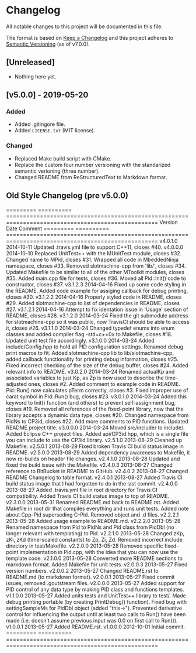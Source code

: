 # Changelog
All notable changes to this project will be documented in this file.

The format is based on [Keep a Changelog](http://keepachangelog.com/en/1.0.0/)
and this project adheres to [Semantic Versioning](http://semver.org/spec/v2.0.0.html) (as of v7.0.0).

## [Unreleased]

- Nothing here yet.

## [v5.0.0] - 2019-05-20

### Added

- Added .gitingore file.
- Added `LICENSE.txt` (MIT license).

### Changed

- Replaced Make build script with CMake.
- Replace the custom four number versioning with the standarized semantic verioning (three number).
- Changed README from ReStructuredText to Markdown format.

## Old Style Changelog (pre v5.0.0)

========= ========== ===================================================================================================
Version   Date       Comment
========= ========== ===================================================================================================
v4.0.1.0  2014-10-11 Updated .travis.yml file to support C++11, closes #40.
v4.0.0.0  2014-10-10 Replaced UnitTest++ with the MUnitTest module, closes #32. Changed name to MPid, closes #31. Wrapped all code in MbeddedNinja namespace, closes #33. Removed slotmachine-cpp from 'lib/', closes #34. Updated Makefile to be similar to all of the other MToolkit modules, closes #35. Added main.cpp file for tests, closes #36. Moved all Pid::Init() code to constructor, closes #37.
v3.1.2.3  2014-04-16 Fixed up some code styling in the README. Added code example for assiging callback for debug printing, closes #30.
v3.1.2.2  2014-04-16 Properly styled code in README, closes #29. Added slotmachine-cpp to list of dependencies in README, closes #27.
v3.1.2.1  2014-04-16 Attempt to fix identation issue in 'Usage' section of README, closes #28.
v3.1.2.0  2014-03-24 Fixed the git submodule address for slotmachine-cpp so it was public, now TravisCI should be able to access it, closes #26. 
v3.1.1.0  2014-03-24 Changed typedef enums into enum classes and added compiler flag -std=c++0x to Makefile, closes #18. Updated unit test file accordingly.
v3.1.0.0  2014-03-24 Added include/Config.hpp to hold all PID configuration settings. Renamed debug print macros to fit. Added slotmachine-cpp lib to lib/slotmachine-cpp, added callback functionality for printing debug information, closes #25. Fixed incorrect checking of the size of the debug buffer, closes #24. Added relevant info to README.
v3.0.2.0  2014-03-24 Renamed actualKp and associated variables to just Kp, as Zp is now used to describe the time-adjusted ones, closes #2. Added comment to example code in README. Pid::Run() now calculates pTerm correctly, closes #3. Fixed improper use of carat symbol in Pid::Run() bug, closes #23.
v3.0.1.0  2014-03-24 Added this keyword to Init() function (and others) to prevent self-assignment bug, closes #19. Removed all references of the fixed-point library, now that the library accepts a dynamic data type, closes #20. Changed namespace from PidNs to CP3id, closes #22. Add more comments to PID functions. Updated README project title.
v3.0.0.0  2014-03-24 Moved src/include/ to include/. Added Eclipse C++ project files. Added api/CP3id.hpp, which is a single file you can include to use the CP3id library.
v2.5.1.0  2013-08-29 Cleaned up Makefile.
v2.5.0.1  2013-08-29 Fixed broken Travis CI build status image in README.
v2.5.0.0  2013-08-29 Added dependency awareness to Makefile, it now re-builds on header file changes.
v2.4.1.0  2013-08-28 Updated and fixed the build issue with the Makefile.
v2.4.0.3  2013-08-27 Changed reference to BitBucket in README to GitHub.
v2.4.0.2  2013-08-27 Changed README Changelog to table format.
v2.4.0.1  2013-08-27 Added Travis CI build status image that I had forgotten to do in the last commit.
v2.4.0.0  2013-08-27 Added .travis.yml file in root directory for Travis CI compatibility. Added Travis CI build status image to top of README.
v2.3.0.0  2013-05-31 Renamed README.md back to README.rst. Added Makefile in root dir that compiles everything and runs unit tests. Added note about Cpp-Pid superseding C-Pid. Removed object and .d files.
v2.2.2.1  2013-05-28 Added usage example to README.md.
v2.2.2.0  2013-05-28 Renamed namespace from Pid to PidNs and Pid class from PidDbl (no longer relevant with templating) to Pid.
v2.2.1.0  2013-05-28 Changed zKp, zKi, zKd (time-scaled constants) to Zp, Zi, Zd. Removed incorrect include directory in test/Makefile.
v2.2.0.0  2013-05-28 Removed specific fixed-point implementation in Pid.cpp, with the idea that you can now use the template code.
v2.1.0.0  2013-05-28 Converted more README sections to markdown format. Added Makefile for unit tests.
v2.0.0.3  2013-05-27 Fixed version numbers.
v2.0.0.2  2013-05-27 Changed README.rst to README.md (to markdown format).
v2.0.0.1  2013-05-27 Fixed commit issues, removed .goutstream files.
v2.0.0.0  2013-05-27 Added support for PID control of any data type by making PID class and functions templates. 
v1.1.0.0  2013-05-27 Added units tests and UnitTest++ library to test/. Made debug printing portable (by creating PrintDebug() function). Fixed bug with settingSampleMs for PidDbl object (added "this->"). Prevented derivative control for influencing the output until at least two calls to Run() have been made (i.e. doesn't assume previous input was 0.0 on first call to Run()).
v1.0.0.1  2013-05-27 Added README.rst.
v1.0.0.0  2012-10-01 Initial commit.
========= ========== ===================================================================================================